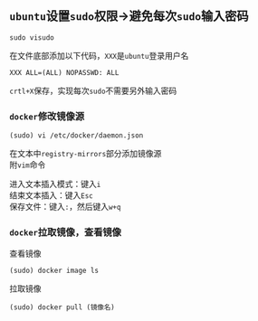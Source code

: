 ## `ubuntu`设置`sudo`权限→避免每次`sudo`输入密码
    sudo visudo
    
在文件底部添加以下代码，`XXX`是`ubuntu`登录用户名  
    
    XXX ALL=(ALL) NOPASSWD: ALL 
`crtl+X`保存，实现每次`sudo`不需要另外输入密码

### `docker`修改镜像源
    (sudo) vi /etc/docker/daemon.json  

在文本中`registry-mirrors`部分添加镜像源  
附`vim`命令    

进入文本插入模式：键入`i`  
结束文本插入：键入`Esc`  
保存文件：键入`:`，然后键入`w+q`  

### `docker`拉取镜像，查看镜像
查看镜像  

    (sudo) docker image ls  

拉取镜像

    (sudo) docker pull (镜像名)
